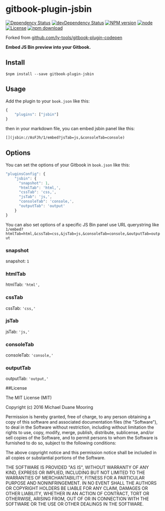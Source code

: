 # gitbook-plugin-jsbin

[![Dependency Status](https://david-dm.org/mikeumus/gitbook-plugin-jsbin.svg)](https://david-dm.org/LingyuCoder/gitbook-plugin-codepen)
[![devDependency Status](https://david-dm.org/mikeumus/gitbook-plugin-jsbin/dev-status.svg)](https://david-dm.org/LingyuCoder/gitbook-plugin-codepen#info=devDependencies)
[![NPM version](http://img.shields.io/npm/v/gitbook-plugin-jsbin.svg?style=flat-square)](http://npmjs.org/package/gitbook-plugin-codepen)
[![node](https://img.shields.io/badge/node.js-%3E=_0.12-green.svg?style=flat-square)](http://nodejs.org/download/)
[![License](http://img.shields.io/npm/l/gitbook-plugin-jsbin.svg?style=flat-square)](LICENSE)
[![npm download](https://img.shields.io/npm/dm/gitbook-plugin-jsbin.svg?style=flat-square)](https://npmjs.org/package/gitbook-plugin-codepen)

Forked from [github.com/ly-tools/gitbook-plugin-codepen](https://github.com/ly-tools/gitbook-plugin-codepen)

**Embed JS Bin preview into your Gitbook.**

<!--[DEMO](http://read.lingyu.wang/Codepen.html)-->

## Install

```shell
$npm install --save gitbook-plugin-jsbin
```

## Usage

Add the plugin to your `book.json` like this:

```javascript
{
    "plugins": ["jsbin"]
}
```

then in your markdown file, you can embed jsbin panel like this:

```markdown
[](jsbin://AsFJh/1/embed?jsTab=js,&consoleTab=console)
```

## Options

You can set the options of your Gitbook in `book.json` like this:

```javascript
"pluginsConfig": {
    "jsbin": {
      "snapshot": 1,
      "htmlTab": 'html,', 
      "cssTab": 'css,', 
      "jsTab": 'js,',
      "consoleTab": 'console,',
      "outputTab": 'output' 
    }
}
```

You can also set options of a specific JS Bin panel use URL querystring like `1/embed?htmlTab=html,&cssTab=css,&jsTab=js,&consoleTab=console,&outputTab=output`

### snapshot

snapshot: `1`

### htmlTab

htmlTab: `'html',`

### cssTab

cssTab: `'css,'`

### jsTab

jsTab: `'js,'`

### consoleTab

consoleTab: `'console,'`

### outputTab

outputTab: `'output,'`


##License

The MIT License (MIT)

Copyright (c) 2016 Michael Duane Mooring

Permission is hereby granted, free of charge, to any person obtaining a copy of this software and associated documentation files (the "Software"), to deal in the Software without restriction, including without limitation the rights to use, copy, modify, merge, publish, distribute, sublicense, and/or sell copies of the Software, and to permit persons to whom the Software is furnished to do so, subject to the following conditions:

The above copyright notice and this permission notice shall be included in all copies or substantial portions of the Software.

THE SOFTWARE IS PROVIDED "AS IS", WITHOUT WARRANTY OF ANY KIND, EXPRESS OR IMPLIED, INCLUDING BUT NOT LIMITED TO THE WARRANTIES OF MERCHANTABILITY, FITNESS FOR A PARTICULAR PURPOSE AND NONINFRINGEMENT. IN NO EVENT SHALL THE AUTHORS OR COPYRIGHT HOLDERS BE LIABLE FOR ANY CLAIM, DAMAGES OR OTHER LIABILITY, WHETHER IN AN ACTION OF CONTRACT, TORT OR OTHERWISE, ARISING FROM, OUT OF OR IN CONNECTION WITH THE SOFTWARE OR THE USE OR OTHER DEALINGS IN THE SOFTWARE.
